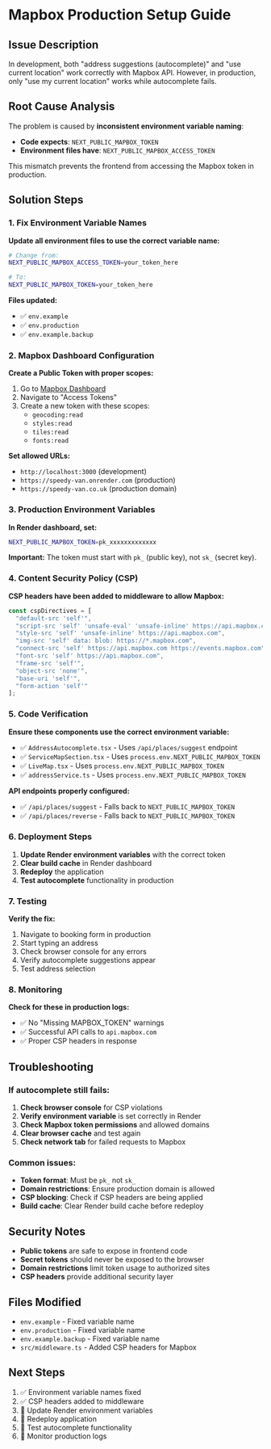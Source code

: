 # Mapbox Production Setup Guide

## Issue Description
In development, both "address suggestions (autocomplete)" and "use current location" work correctly with Mapbox API. However, in production, only "use my current location" works while autocomplete fails.

## Root Cause Analysis
The problem is caused by **inconsistent environment variable naming**:

- **Code expects**: `NEXT_PUBLIC_MAPBOX_TOKEN`
- **Environment files have**: `NEXT_PUBLIC_MAPBOX_ACCESS_TOKEN`

This mismatch prevents the frontend from accessing the Mapbox token in production.

## Solution Steps

### 1. Fix Environment Variable Names

**Update all environment files to use the correct variable name:**

```bash
# Change from:
NEXT_PUBLIC_MAPBOX_ACCESS_TOKEN=your_token_here

# To:
NEXT_PUBLIC_MAPBOX_TOKEN=your_token_here
```

**Files updated:**
- ✅ `env.example`
- ✅ `env.production` 
- ✅ `env.example.backup`

### 2. Mapbox Dashboard Configuration

**Create a Public Token with proper scopes:**
1. Go to [Mapbox Dashboard](https://account.mapbox.com/)
2. Navigate to "Access Tokens"
3. Create a new token with these scopes:
   - `geocoding:read`
   - `styles:read` 
   - `tiles:read`
   - `fonts:read`

**Set allowed URLs:**
- `http://localhost:3000` (development)
- `https://speedy-van.onrender.com` (production)
- `https://speedy-van.co.uk` (production domain)

### 3. Production Environment Variables

**In Render dashboard, set:**
```bash
NEXT_PUBLIC_MAPBOX_TOKEN=pk_xxxxxxxxxxxxx
```

**Important:** The token must start with `pk_` (public key), not `sk_` (secret key).

### 4. Content Security Policy (CSP)

**CSP headers have been added to middleware to allow Mapbox:**
```typescript
const cspDirectives = [
  "default-src 'self'",
  "script-src 'self' 'unsafe-eval' 'unsafe-inline' https://api.mapbox.com",
  "style-src 'self' 'unsafe-inline' https://api.mapbox.com", 
  "img-src 'self' data: blob: https://*.mapbox.com",
  "connect-src 'self' https://api.mapbox.com https://events.mapbox.com",
  "font-src 'self' https://api.mapbox.com",
  "frame-src 'self'",
  "object-src 'none'",
  "base-uri 'self'",
  "form-action 'self'"
];
```

### 5. Code Verification

**Ensure these components use the correct environment variable:**
- ✅ `AddressAutocomplete.tsx` - Uses `/api/places/suggest` endpoint
- ✅ `ServiceMapSection.tsx` - Uses `process.env.NEXT_PUBLIC_MAPBOX_TOKEN`
- ✅ `LiveMap.tsx` - Uses `process.env.NEXT_PUBLIC_MAPBOX_TOKEN`
- ✅ `addressService.ts` - Uses `process.env.NEXT_PUBLIC_MAPBOX_TOKEN`

**API endpoints properly configured:**
- ✅ `/api/places/suggest` - Falls back to `NEXT_PUBLIC_MAPBOX_TOKEN`
- ✅ `/api/places/reverse` - Falls back to `NEXT_PUBLIC_MAPBOX_TOKEN`

### 6. Deployment Steps

1. **Update Render environment variables** with the correct token
2. **Clear build cache** in Render dashboard
3. **Redeploy** the application
4. **Test autocomplete** functionality in production

### 7. Testing

**Verify the fix:**
1. Navigate to booking form in production
2. Start typing an address
3. Check browser console for any errors
4. Verify autocomplete suggestions appear
5. Test address selection

### 8. Monitoring

**Check for these in production logs:**
- ✅ No "Missing MAPBOX_TOKEN" warnings
- ✅ Successful API calls to `api.mapbox.com`
- ✅ Proper CSP headers in response

## Troubleshooting

### If autocomplete still fails:

1. **Check browser console** for CSP violations
2. **Verify environment variable** is set correctly in Render
3. **Check Mapbox token permissions** and allowed domains
4. **Clear browser cache** and test again
5. **Check network tab** for failed requests to Mapbox

### Common issues:

- **Token format**: Must be `pk_` not `sk_`
- **Domain restrictions**: Ensure production domain is allowed
- **CSP blocking**: Check if CSP headers are being applied
- **Build cache**: Clear Render build cache before redeploy

## Security Notes

- **Public tokens** are safe to expose in frontend code
- **Secret tokens** should never be exposed to the browser
- **Domain restrictions** limit token usage to authorized sites
- **CSP headers** provide additional security layer

## Files Modified

- `env.example` - Fixed variable name
- `env.production` - Fixed variable name  
- `env.example.backup` - Fixed variable name
- `src/middleware.ts` - Added CSP headers for Mapbox

## Next Steps

1. ✅ Environment variable names fixed
2. ✅ CSP headers added to middleware
3. 🔄 Update Render environment variables
4. 🔄 Redeploy application
5. 🔄 Test autocomplete functionality
6. 🔄 Monitor production logs
